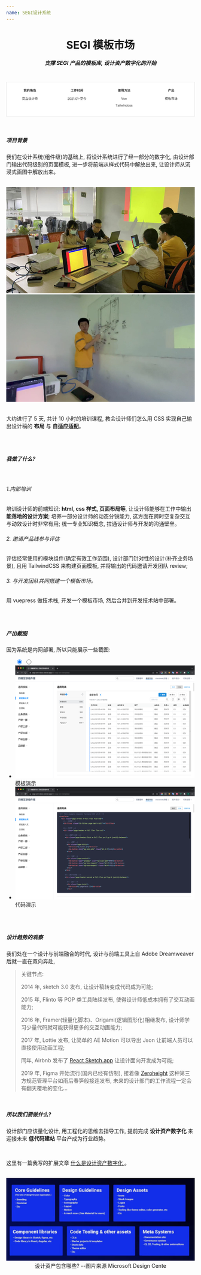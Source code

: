 ```yaml
---
name: SEGI设计系统
---
```


# <center>**<span class=" font-bold ">SEGI</span> 模板市场**</center>

##### <center class="text-gary-500 font-light">支撑 SEGI 产品的模板库, 设计资产数字化的开始</center>

<br>
<div style="display: flex; justify-content: center;">
    <img src="../assets/tm/tm.png"/>
</div>
<br>
<br>

##### 项目背景

我们在设计系统(组件级)的基础上, 将设计系统进行了经一部分的数字化, 由设计部门输出代码级别的页面模板, 进一步将前端从样式代码中解放出来, 让设计师从沉浸式画图中解放出来。

<br>

<div class="rounded-lg grid grid-cols-2 gap-10">
  <img src="../assets/tm/tm-12.png" class="border" style="">
  <img src="../assets/tm/tm-11.png" class="border">
</div>

<br>

大约进行了 5 天, 共计 10 小时的培训课程, 教会设计师们怎么用 CSS 实现自己输出设计稿的 **布局** 与 **自适应适配**。

<br>
<br>

##### 我做了什么?

<br>

###### 1.内部培训

培训设计师的前端知识: **html, css 样式, 页面布局等**, 让设计师能够在工作中输出**能落地的设计方案**; 培养一部分设计师的动态分镜能力, 这方面在跨时空复杂交互与动效设计时非常有用; 统一专业知识概念, 拉通设计师与开发的沟通壁垒。

###### 2. 邀请产品线参与评估

评估经常使用的模块组件(确定有效工作范围), 设计部门针对性的设计(补齐业务场景), 且用 TailwindCSS 来构建页面模板, 并将输出的代码邀请开发团队 review;

###### 3. 与开发团队共同搭建一个模板市场。

用 vuepress 做技术栈, 开发一个模板市场, 然后合并到开发技术站中部署。

<br>
<br>

##### 产出截图

因为系统是内网部署, 所以只能展示一些截图:

<ul class="slides rounded-sm">
  <input type="radio" id="control-1" name="control" checked>
  <input type="radio" id="control-2" name="control">
  
  <!--  Left/Right Button  -->
  <div class="navigator slide-1">
    <label for="control-2">
      <div class="fas fa-chevron-left"></div>
    </label>
    <label for="control-2">
      <div class="fas fa-chevron-right"></div>
    </label>
  </div>
  
  <div class="navigator slide-2">
    <label for="control-1">
      <div class="fas fa-chevron-left"></div>
    </label>
    <label for="control-1">
      <div class="fas fa-chevron-right"></div>
    </label>
  </div>
  
  <!--  /Left/Right Button  -->
  <li class="slide">
    <img src="../assets/tm/tm-05.png" class=" absolute w-10/12">
    <span class="text-sm text-white">模板演示</span>
  </li>
  <li class="slide">
    <img src="../assets/tm/tm-06.png" class=" absolute w-10/12">
    <span class="text-sm text-white">代码演示</span>
  </li>

  <div class="controls-visible">
    <label for="control-1"></label>
    <label for="control-2"></label>
  </div>
</ul>
<br>
<br>

##### 设计趋势的观察

我们处在一个设计与前端融合的时代, 设计与前端工具上自 Adobe Dreamweaver 后就一直在双向奔赴,

> 关键节点:
>
> 2014 年, sketch 3.0 发布, 让设计稿转变成代码成为可能;
>
> 2015 年, Flinto 等 POP 类工具陆续发布, 使得设计师低成本拥有了交互动画能力;
>
> 2016 年, Framer(轻量化脚本)、Origami(逻辑图形化)相继发布, 设计师学习少量代码就可能获得更多的交互动画能力;
>
> 2017 年, Lottie 发布, 让简单的 AE Motion 可以导出 Json 让前端人员可以直接使用动画工程;
>
> 同年, Airbnb 发布了 <a href="https://www.zhihu.com/question/59069953/answer/162063303" target="_blank">React Sketch.app</a> 让设计面向开发成为可能;
>
> 2019 年, Figma 开始流行(国内已经有仿制), 接着像 <a href="https://zeroheight.com/" target="_blank">Zeroheight</a> 这种第三方规范管理平台如雨后春笋般接连发布, 未来的设计部门的工作流程一定会有翻天覆地的变化...

<br>

##### 所以我们要做什么?

设计部门应该量化设计, 用工程化的思维去指导工作, 提前完成 **设计资产数字化** 来迎接未来 **低代码建站** 平台产成为行业趋势。

<br>

这里有一篇我写的扩展文章 <a href="https://iodized-samba-a1b.notion.site/246c3e8a9ae240e092bab74c3a2e7678" target="_blank"> 什么是设计资产数字化 </a>。

<br>

<div class=" shadow-lg rounded-lg overflow-hidden">
    <img src="../assets/tm/tm-10.png"> 
</div>
<center class="text-sm text-gray-400 mt-4">设计资产包含哪些? --图片来源 Microsoft Design Cente </center>
<br>
